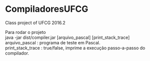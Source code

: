# CompiladoresUFCG
Class project of UFCG 2016.2

Para rodar o projeto <br />
java -jar dist/compiler.jar [arquivo_pascal] [print_stack_trace]
arquivo_pascal : programa de teste em Pascal.  <br />
print_stack_trace : true/false, imprime a execução passo-a-passo do compilador.

